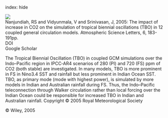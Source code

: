index: hide

<div class="Citation">
    <div class="Citation-thumb CitationThumb-linked"  data-href="https://doi.org/10.1002/asl.115">
      <img src="https://static.claimspace.cloud/climate-study-static/refs/thumbs/14/Nanjundiah_et_al_2005-thumb.png" />
    </div>

  <div class="Citation-body">
    <div class="Citation-text">Nanjundiah, RS and Vidyunmala, V and Srinivasan, J, 2005: The impact of increase in CO2 on the simulation of tropical biennial oscillations (TBO) in 12 coupled general circulation models. <span class="Article-journal">Atmospheric Science Letters, </span><span class="Article-volume">6, </span>183-191pp.</div>
    <div class="Citation-links">
      <div class="CitationLink" data-href="https://doi.org/10.1002/asl.115">
        <div class="CitationLink-icon CitationLink-Doi"></div>
        <div class="CitationLink-text">DOI</div>
      </div>
      <div class="CitationLink" data-href="https://scholar.google.com/scholar?q=10.1002/asl.115">
        <div class="CitationLink-icon CitationLink-Scholar"></div>
        <div class="CitationLink-text">Google Scholar</div>
      </div>
    </div>
  </div>
</div>

The Tropical Biennial Oscillation (TBO) in coupled GCM simulations over the Indo–Pacific region in IPCC‐AR4 scenarios of 280 (PI) and 720 (FS) ppm of CO2 (both stable) are investigated. In many models, TBO is more prominent in FS in Nino3.4 SST and rainfall but less prominent in Indian Ocean SST. TBO, as primary mode (mode with highest power), is simulated by more models in Indian and Australian rainfall during FS. Thus, the Indo–Pacific teleconnection through Walker circulation rather than local forcing over the Indian Ocean could be responsible for increased TBO in Indian and Australian rainfall. Copyright © 2005 Royal Meteorological Society

<div class="Citation-copy">
&copy; Wiley, 2005
</div>